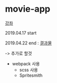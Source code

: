 movie-app
================

[강좌](https://www.inflearn.com/course/reactjs-web/)

2019.04.17 start

2019.04.22 end : [결과물](https://hyunji-2.github.io/movie-app/)

-> 추가로 할것
* webpack 사용
  * scss 사용
  * Spritesmith
